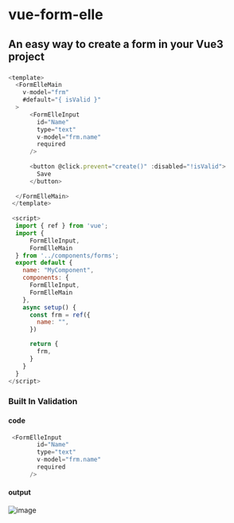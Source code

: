 # vue-form-elle
## An easy way to create a form in your Vue3 project



###
```javascript
<template>
  <FormElleMain 
    v-model="frm"    
    #default="{ isValid }" 
  >
      <FormElleInput
        id="Name"
        type="text"  
        v-model="frm.name"
        required
      />      
         
      <button @click.prevent="create()" :disabled="!isValid">
        Save
      </button>
   
  </FormElleMain>
 </template> 
        
 <script>
  import { ref } from 'vue';
  import { 
      FormElleInput, 
      FormElleMain 
  } from '../components/forms';
  export default {
    name: "MyComponent",
    components: {
      FormElleInput,
      FormElleMain
    },
    async setup() {
      const frm = ref({
        name: "",
      })

      return {
        frm,
      }
    }
  }
</script>       

```

### Built In Validation

#### code
```javascript
 <FormElleInput
        id="Name"
        type="text"  
        v-model="frm.name"
        required
      />      
```

#### output
![image](https://user-images.githubusercontent.com/3206118/115892200-82fc9c00-a489-11eb-8adc-bf2920cc1d45.png)

